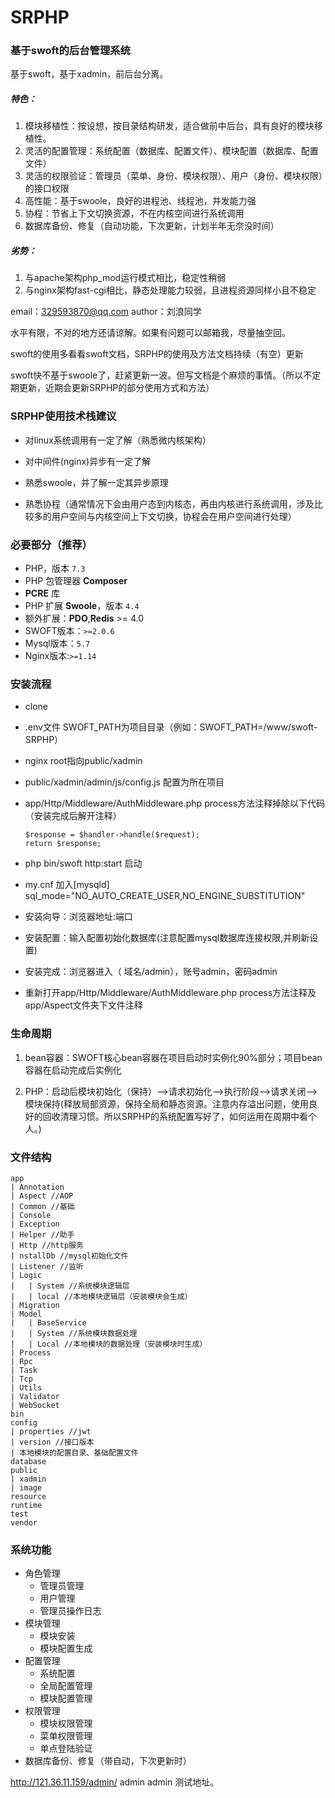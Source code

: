 #  SRPHP

###  基于swoft的后台管理系统

基于swoft，基于xadmin，前后台分离。

#####  特色：

1. 模块移植性：按设想，按目录结构研发，适合做前中后台，具有良好的模块移植性。
2. 灵活的配置管理：系统配置（数据库、配置文件）、模块配置（数据库、配置文件）
3. 灵活的权限验证：管理员（菜单、身份、模块权限）、用户（身份、模块权限）的接口权限
4. 高性能：基于swoole，良好的进程池、线程池，并发能力强
5. 协程：节省上下文切换资源，不在内核空间进行系统调用
6. 数据库备份、修复（自动功能，下次更新，计划半年无奈没时间）

#####  劣势：

1. 与apache架构php_mod运行模式相比，稳定性稍弱
2. 与nginx架构fast-cgi相比，静态处理能力较弱，且进程资源同样小且不稳定

email：329593870@qq.com author：刘浪同学

水平有限，不对的地方还请谅解。如果有问题可以邮箱我，尽量抽空回。

swoft的使用多看看swoft文档，SRPHP的使用及方法文档持续（有空）更新

swoft快不基于swoole了，赶紧更新一波。但写文档是个麻烦的事情。（所以不定期更新，近期会更新SRPHP的部分使用方式和方法）



###  SRPHP使用技术栈建议

+ 对linux系统调用有一定了解（熟悉微内核架构）

+ 对中间件(nginx)异步有一定了解

+ 熟悉swoole，并了解一定其异步原理

+ 熟悉协程（通常情况下会由用户态到内核态，再由内核进行系统调用，涉及比较多的用户空间与内核空间上下文切换，协程会在用户空间进行处理）


### 必要部分（推荐）

- PHP，版本 `7.3`
- PHP 包管理器 **Composer**
- **PCRE** 库
- PHP 扩展 **Swoole**，版本 `4.4`
- 额外扩展：**PDO**,**Redis** >= 4.0
- SWOFT版本：`>=2.0.6`
- Mysql版本：`5.7`
- Nginx版本:`>=1.14`



###   安装流程

+ clone

+ .env文件 SWOFT_PATH为项目目录（例如：SWOFT_PATH=/www/swoft-SRPHP）

+ nginx root指向public/xadmin 

+ public/xadmin/admin/js/config.js 配置为所在项目

+ app/Http/Middleware/AuthMiddleware.php process方法注释掉除以下代码 （安装完成后解开注释）

  ```
  $response = $handler->handle($request);
  return $response;
  ```

+ php bin/swoft http:start 启动

+ my.cnf 加入[mysqld] sql_mode="NO_AUTO_CREATE_USER,NO_ENGINE_SUBSTITUTION" 

+ 安装向导：浏览器地址:端口

+ 安装配置：输入配置初始化数据库(注意配置mysql数据库连接权限,并刷新设置)

+ 安装完成：浏览器进入（ 域名/admin），账号admin，密码admin

+ 重新打开app/Http/Middleware/AuthMiddleware.php process方法注释及app/Aspect文件夹下文件注释



###  生命周期

1. bean容器：SWOFT核心bean容器在项目启动时实例化90%部分；项目bean容器在启动完成后实例化

2. PHP：启动后模块初始化（保持）-->请求初始化-->执行阶段-->请求关闭-->模块保持(释放局部资源，保持全局和静态资源。注意内存溢出问题，使用良好的回收清理习惯。所以SRPHP的系统配置写好了，如何运用在周期中看个人。)


###  文件结构
```
app
| Annotation
| Aspect //AOP
| Common //基础
| Console
| Exception
| Helper //助手
| Http //http服务
| nstallDb //mysql初始化文件
| Listener //监听
| Logic
|   | System //系统模块逻辑层
|   | local //本地模块逻辑层（安装模块会生成）
| Migration
| Model
|   | BaseService
|   | System //系统模块数据处理
|   | Local //本地模块的数据处理（安装模块时生成）
| Process
| Rpc
| Task
| Tcp
| Utils
| Validator
| WebSocket
bin
config
| properties //jwt
| version //接口版本
| 本地模块的配置目录、基础配置文件
database
public
| xadmin
| image
resource
runtime
test
vendor
```

###  系统功能

+ 角色管理
  + 管理员管理
  + 用户管理
  + 管理员操作日志
+ 模块管理
  + 模块安装
  + 模块配置生成
+ 配置管理
  + 系统配置
  + 全局配置管理
  + 模块配置管理
+ 权限管理
  + 模块权限管理
  + 菜单权限管理
  + 单点登陆验证
+ 数据库备份、修复（带自动，下次更新时）

http://121.36.11.159/admin/  admin  admin  测试地址。
